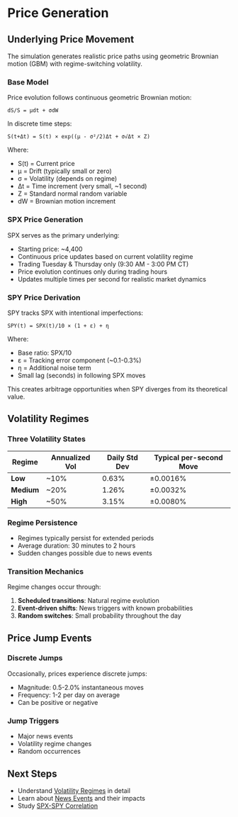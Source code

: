 # Price Generation

## Underlying Price Movement

The simulation generates realistic price paths using geometric Brownian motion (GBM) with regime-switching volatility.

### Base Model

Price evolution follows continuous geometric Brownian motion:

```
dS/S = μdt + σdW
```

In discrete time steps:

```
S(t+Δt) = S(t) × exp((μ - σ²/2)Δt + σ√Δt × Z)
```

Where:

- S(t) = Current price
- μ = Drift (typically small or zero)
- σ = Volatility (depends on regime)
- Δt = Time increment (very small, ~1 second)
- Z = Standard normal random variable
- dW = Brownian motion increment

### SPX Price Generation

SPX serves as the primary underlying:

- Starting price: ~4,400
- Continuous price updates based on current volatility regime
- Trading Tuesday & Thursday only (9:30 AM - 3:00 PM CT)
- Price evolution continues only during trading hours
- Updates multiple times per second for realistic market dynamics

### SPY Price Derivation

SPY tracks SPX with intentional imperfections:

```
SPY(t) = SPX(t)/10 × (1 + ε) + η
```

Where:

- Base ratio: SPX/10
- ε = Tracking error component (~0.1-0.3%)
- η = Additional noise term
- Small lag (seconds) in following SPX moves

This creates arbitrage opportunities when SPY diverges from its theoretical value.

## Volatility Regimes

### Three Volatility States

| Regime | Annualized Vol | Daily Std Dev | Typical per-second Move |
|--------|----------------|---------------|------------------------|
| **Low** | ~10% | 0.63% | ±0.0016% |
| **Medium** | ~20% | 1.26% | ±0.0032% |
| **High** | ~50% | 3.15% | ±0.0080% |

### Regime Persistence

- Regimes typically persist for extended periods
- Average duration: 30 minutes to 2 hours
- Sudden changes possible due to news events

### Transition Mechanics

Regime changes occur through:

1. **Scheduled transitions**: Natural regime evolution
2. **Event-driven shifts**: News triggers with known probabilities
3. **Random switches**: Small probability throughout the day

## Price Jump Events

### Discrete Jumps

Occasionally, prices experience discrete jumps:

- Magnitude: 0.5-2.0% instantaneous moves
- Frequency: 1-2 per day on average
- Can be positive or negative

### Jump Triggers

- Major news events
- Volatility regime changes
- Random occurrences

## Next Steps

- Understand [Volatility Regimes](volatility-regimes.md) in detail
- Learn about [News Events](news-events.md) and their impacts
- Study [SPX-SPY Correlation](correlation-model.md)
